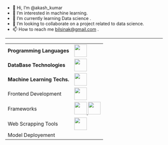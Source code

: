 - 👋 Hi, I’m @akash_kumar
- 👀 I’m interested in machine learning.
- 🌱 I’m currently learning Data science .
- 💞️ I’m looking to collaborate on a project related to data science.
- 📫 How to reach me bilsinak@gmail.com .
<hr>
<table>
  <tr>
    <td>
      <strong>Programming Languages</strong>
    </td>
    <td>
      <a><a target="_blank" rel="noopener noreferrer nofollow" href="https://camo.githubusercontent.com/36aef47b6eae45be7a975fb03bb524939058364c34c8c4575d643d4130faf203/68747470733a2f2f736b696c6c69636f6e732e6465762f69636f6e733f693d6370702c70792c632c72267468656d653d6461726b"><img height="40" src="https://camo.githubusercontent.com/36aef47b6eae45be7a975fb03bb524939058364c34c8c4575d643d4130faf203/68747470733a2f2f736b696c6c69636f6e732e6465762f69636f6e733f693d6370702c70792c632c72267468656d653d6461726b" data-canonical-src="https://skillicons.dev/icons?i=cpp,py,c,r&amp;theme=dark" style="max-width: 100%;">
    </td>
  </tr>
  <tr>
    <td>
      <strong>DataBase Technologies</strong>
    </td>
    <td>
    <a target="_blank" rel="noopener noreferrer nofollow" href="https://camo.githubusercontent.com/6a951b3c9ae8aa4b396db83497bb1cfa21b1c09503839026879d8e53eabe078b/68747470733a2f2f736b696c6c69636f6e732e6465762f69636f6e733f693d6d7973716c2c706f737467726573716c2c6d6f6e676f6462267468656d653d6461726b"><img height="40" src="https://camo.githubusercontent.com/6a951b3c9ae8aa4b396db83497bb1cfa21b1c09503839026879d8e53eabe078b/68747470733a2f2f736b696c6c69636f6e732e6465762f69636f6e733f693d6d7973716c2c706f737467726573716c2c6d6f6e676f6462267468656d653d6461726b" data-canonical-src="https://skillicons.dev/icons?i=mysql,postgresql,mongodb&amp;theme=dark" style="max-width:100%;"></a>
    </td>
  </tr>
  <tr>
    <td>
      <strong>
        Machine Learning Techs.
      </strong>
    </td>
    <td>
          <a target="_blank" rel="noopener noreferrer nofollow" href="https://skillicons.dev/icons?i=tensorflow&theme=dark">
    <img height="40" src="https://skillicons.dev/icons?i=tensorflow&theme=dark" data-canonical-src="https://skillicons.dev/icons?i=tensorflow&theme=dark" style="max-width:100%;">
    </td>
  </tr>
  <tr>
    <td>
      Frontend Development
    </td>
    <td>
        <a target="_blank" rel="noopener noreferrer nofollow" href="https://skillicons.dev/icons?i=html,beautifulsoup&theme=dark">
    <img height="40" src="https://skillicons.dev/icons?i=html,css,javascript,react&theme=dark" data-canonical-src="https://skillicons.dev/icons?i=html,beautifulsoup&theme=dark" style="max-width:100%;">
</a>
    </td>
  </tr>
  <tr>
    <td>
      Frameworks
    </td>
    <td>
        <a target="_blank" rel="noopener noreferrer nofollow" href="https://skillicons.dev/icons?i=flask&theme=dark">
              <img height="40" src="https://skillicons.dev/icons?i=flask&theme=dark"
          data-canonical-src="https://skillicons.dev/icons?i=flask&theme=dark" style="max-            width:100%;">
          </a>
     <a target="_blank" rel="noopener noreferrer nofollow" href="https://skillicons.dev/icons?i=streamlit&theme=dark">
    <img height="40" src="https://skillicons.dev/icons?i=streamlit&theme=dark" data-canonical-src="https://skillicons.dev/icons?i=streamlit&theme=dark" style="max-width:100%;">
</a>
    </td>
  </tr>
  <tr>
    <td>
      Web Scrapping Tools
    </td>
    <td>
        <a target="_blank" rel="noopener noreferrer nofollow" href="https://skillicons.dev/icons?i=selenium,beautifulsoup&theme=dark">
            <img height="40" src="https://skillicons.dev/icons?i=selenium,beautifulsoup&theme=dark" data-canonical
                src="https://skillicons.dev/iconsi=selenium,beautifulsoup&theme=dark" style="max-width:100%;"></a>
    </td>
  </tr>
  <tr>
    <td>
      Model Deployement
    </td>
    <td>
    </td>
  </tr>
</table>



<!---
splakash/splakash is a ✨ special ✨ repository because its `README.md` (this file) appears on your GitHub profile.
You can click the Preview link to take a look at your changes.
--->
